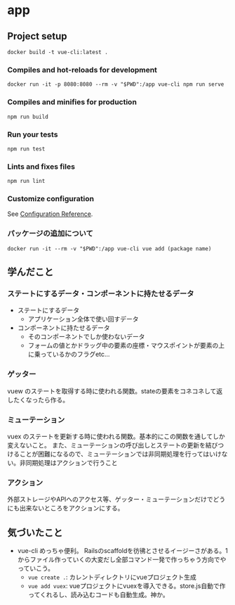 # app

## Project setup
```
docker build -t vue-cli:latest .
```

### Compiles and hot-reloads for development
```
docker run -it -p 8080:8080 --rm -v "$PWD":/app vue-cli npm run serve
```

### Compiles and minifies for production
```
npm run build
```

### Run your tests
```
npm run test
```

### Lints and fixes files
```
npm run lint
```

### Customize configuration
See [Configuration Reference](https://cli.vuejs.org/config/).

### パッケージの追加について

```
docker run -it --rm -v "$PWD":/app vue-cli vue add (package name)
```

## 学んだこと

### ステートにするデータ・コンポーネントに持たせるデータ

- ステートにするデータ
    - アプリケーション全体で使い回すデータ
- コンポーネントに持たせるデータ
    - そのコンポーネントでしか使わないデータ
    - フォームの値とかドラッグ中の要素の座標・マウスポイントが要素の上に乗っているかのフラグetc...

### ゲッター

vuew のステートを取得する時に使われる関数。stateの要素をコネコネして返したくなったら作る。

### ミューテーション

vuex のステートを更新する時に使われる関数。基本的にこの関数を通してしか変えないこと。
また、ミューテーションの呼び出しとステートの更新を結びつけることが困難になるので、ミューテーションでは非同期処理を行ってはいけない。非同期処理はアクションで行うこと

### アクション

外部ストレージやAPIへのアクセス等、ゲッター・ミューテーションだけでどうにも出来ないところをアクションにする。

## 気づいたこと

- vue-cli めっちゃ便利。 Railsのscaffoldを彷彿とさせるイージーさがある。1からファイル作っていくの大変だし全部コマンド一発で作っちゃう方向でやっていこう。
    - `vue create .`: カレントディレクトリにvueプロジェクト生成
    - `vue add vuex`: vueプロジェクトにvuexを導入できる。store.js自動で作ってくれるし、読み込むコードも自動生成。神か。